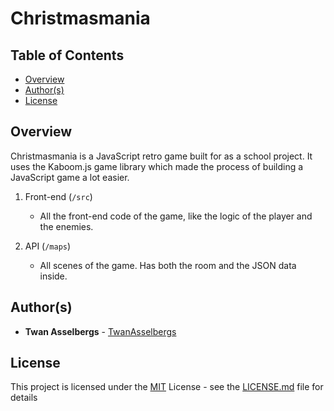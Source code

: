 # Christmasmania


## Table of Contents

  - [Overview](#overview)
  - [Author(s)](#authors)
  - [License](#license)


## Overview

Christmasmania is a JavaScript retro game built for as a school project. It uses the Kaboom.js game library which made the process of building a JavaScript game a lot easier.

1. Front-end (`/src`)

   - All the front-end code of the game, like the logic of the player and the enemies.

2. API (`/maps`)

   - All scenes of the game. Has both the room and the JSON data inside.


## Author(s)

- **Twan Asselbergs** - [TwanAsselbergs](https://github.com/TwanAsselbergs)


## License

This project is licensed under the [MIT](LICENSE.md)
License - see the [LICENSE.md](LICENSE.md) file for
details
